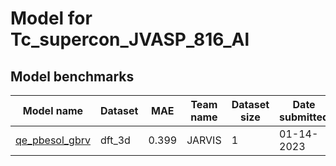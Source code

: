 # Model for Tc_supercon_JVASP_816_Al

<h2>Model benchmarks</h2>
<table style="width:100%" id="j_table">
 <thead>
  <tr>
<th>Model name</th>
    <th>Dataset</th>
   <!-- <th>Method</th>-->
    <th>MAE</th>
    <th>Team name</th>
    <th>Dataset size</th>
    <th>Date submitted</th>
    <th>Notes</th>
  </tr>
 </thead>
<!--table_content--><tr><td><a href="https://www.nature.com/articles/s41524-022-00933-1" target="_blank">qe_pbesol_gbrv</a></td><td>dft_3d</td><td>0.399</td><td>JARVIS</td><td>1</td><td>01-14-2023</td><td></td></tr><!--table_content-->
</table>